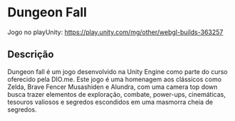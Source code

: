 # Dungeon Fall


Jogo no playUnity: https://play.unity.com/mg/other/webgl-builds-363257


## Descrição

Dungeon fall é um jogo desenvolvido na Unity Engine como parte do curso oferecido pela DIO.me. Este jogo é uma homenagem aos clássicos como Zelda, Brave Fencer Musashiden e Alundra, com uma camera top down busca trazer elementos de exploração, combate, power-ups, cinemáticas, tesouros valiosos e segredos escondidos em uma masmorra cheia de segredos.




